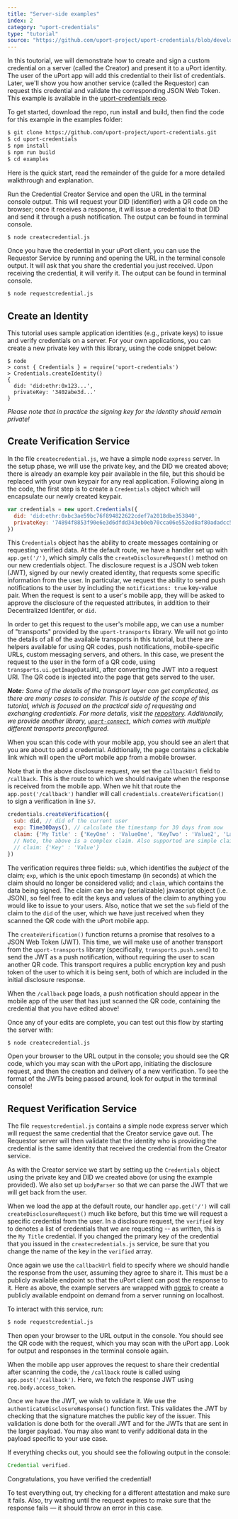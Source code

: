 ```yaml
---
title: "Server-side examples"
index: 2
category: "uport-credentials"
type: "tutorial"
source: "https://github.com/uport-project/uport-credentials/blob/develop/docs/guides/tutorial.md"
---
```


In this toutorial, we will demonstrate how to create and sign a custom credential on a server (called the Creator) and present it to a uPort identity. The user of the uPort app will add this credential to their list of credentials. Later, we'll show you how another service (called the Requestor) can request this credential and validate the corresponding JSON Web Token. This example is available in the [uport-credentials repo](github.com/uport-project/uport-credentials).

To get started, download the repo, run install and build, then find the code for this example in the examples folder:

``` bash
$ git clone https://github.com/uport-project/uport-credentials.git
$ cd uport-credentials
$ npm install
$ npm run build
$ cd examples
```

Here is the quick start, read the remainder of the guide for a more detailed walkthrough and explanation.

Run the Credential Creator Service and open the URL in the terminal console output. This will request your DID (identifier) with a QR code on the browser; once it receives a response, it will issue a credential to that DID and send it through a push notification. The output can be found in terminal console.

``` bash
$ node createcredential.js
```

Once you have the credential in your uPort client, you can use the Requestor Service by running and opening the URL in the terminal console output. It will ask that you share the credential you just received. Upon receiving the credential, it will verify it. The output can be found in terminal console.

``` bash
$ node requestcredential.js
```

## Create an Identity

This tutorial uses sample application identities (e.g., private keys) to issue and verify credentials on a server. For your own applications, you can create a new private key with this library, using the code snippet below:

```
$ node
> const { Credentials } = require('uport-credentials')
> Credentials.createIdentity()
{
  did: 'did:ethr:0x123...',
  privateKey: '3402abe3d...'
}
```

*Please note that in practice the signing key for the identity should remain private!*

## Create Verification Service

In the file `createcredential.js`, we have a simple node `express` server. In the setup phase, we will use the private key, and the DID we created above; there is already an example key pair available in the file, but this should be replaced with your own keypair for any real application. Following along in the code, the first step is to create a `Credentials` object which will encapsulate our newly created keypair.

```js
var credentials = new uport.Credentials({
  did: 'did:ethr:0xbc3ae59bc76f894822622cdef7a2018dbe353840',
  privateKey: '74894f8853f90e6e3d6dfdd343eb0eb70cca06e552ed8af80adadcc573b35da3'
})
```

This `Credentials` object has the ability to create messages containing or requesting verified data.  At the default route, we have a handler set up with `app.get('/')`, which simply calls the `createDisclosureRequest()` method on our new credentials object.  The disclosure request is a JSON web token (JWT), signed by our newly created identity, that requests some specific information from the user.  In particular, we request the ability to send push notifications to the user by including the `notifications: true` key-value pair.  When the request is sent to a user's mobile app, they will be asked to approve the disclosure of the requested attributes, in addition to their Decentralized Identifer, or `did`.

In order to get this request to the user's mobile app, we can use a number of "transports" provided by the `uport-transports` library.  We will not go into the details of all of the available transports in this tutorial, but there are helpers available for using QR codes, push notifications, mobile-specific URLs, custom messaging servers, and others.  In this case, we present the request to the user in the form of a QR code, using `transports.ui.getImageDataURI`, after converting the JWT into a request URI.  The QR code is injected into the  page that gets served to the user.

_**Note:** Some of the details of the transport layer can get complicated, as there are many cases to consider.  This is outside of the scope of this tutorial, which is focused on the practical side of requesting and exchanging credentials. For more details, visit the [repository](https://github.com/uport-project/uport-transports). Additionally, we provide another library, [`uport-connect`](https://github.com/uport-project/uport-connect), which comes with multiple different transports preconfigured._ 

When you scan this code with your mobile app, you should see an alert that you are about to add a credential.  Addtionally, the page contains a clickable link which will open the uPort mobile app from a mobile browser.

Note that in the above disclosure request, we set the `callbackUrl` field to `/callback`.  This is the route to which we should navigate when the response is received from the mobile app.  When we hit that route the `app.post('/callback')` handler will call `credentials.createVerification()` to sign a verification in line `57`.  
```javascript
credentials.createVerification({
  sub: did, // did of the current user
  exp: Time30Days(), // calculate the timestamp for 30 days from now
  claim: {'My Title' : {'KeyOne' : 'ValueOne', 'KeyTwo' : 'Value2', 'Last Key' : 'Last Value'} }
  // Note, the above is a complex claim. Also supported are simple claims:
  // claim: {'Key' : 'Value'}
})
```
The verification requires three fields: `sub`, which identifies the *subject* of the claim; `exp`, which is the unix epoch timestamp (in seconds) at which the claim should no longer be considered valid; and `claim`, which contains the data being signed. The claim can be any (serializable) javascript object (i.e. JSON), so feel free to edit the keys and values of the claim to anything you would like to issue to your users.  Also, notice that we set the `sub` field of the claim to the `did` of the user, which we have just received when they scanned the QR code with the uPort mobile app. 

The `createVerification()` function returns a promise that resolves to a JSON Web Token (JWT). This time, we will make use of another transport from the `uport-transports` library (specifically, `transports.push.send`) to send the JWT as a push notification, without requiring the user to scan another QR code.  This transport requires a public encryption key and push token of the user to which it is being sent, both of which are included in the initial disclosure response.

When the `/callback` page loads, a push notification should appear in the mobile app of the user that has just scanned the QR code, containing the credential that you have edited above!

Once any of your edits are complete, you can test out this flow by starting the server with:
```bash
$ node createcredential.js
```

Open your browser to the URL output in the console; you should see the QR code, which you may scan with the uPort app, initiating the disclosure request, and then the creation and delivery of a new verification. To see the format of the JWTs being passed around, look for output in the terminal console!

## Request Verification Service

The file `requestcredential.js` contains a simple node express server which will request the same credential that the Creator service gave out. The Requestor server will then validate that the identity who is providing the credential is the same identity that received the credential from the Creator service.

As with the Creator service we start by setting up the `Credentials` object using the private key and DID we created above (or using the example provided). We also set up `bodyParser` so that we can parse the JWT that we will get back from the user.

When we load the app at the default route, our handler `app.get('/')` will call `createDisclosureRequest()` much like before, but this time we will request a specific credential from the user.  In a disclsoure request, the  `verified` key to denotes a list of credentials that we are requesting -- as written, this is the `My Title` credential.  If you changed the primary key of the credential that you issued in the `createcredentials.js` service, be sure that you change the name of the key in the `verified` array.

Once again we use the `callbackUrl` field to specify where we should handle the response from the user, assuming they agree to share it.  This must be a publicly available endpoint so that the uPort client can post the response to it. Here as above, the example servers are wrapped with [ngrok]() to create a publicly available endpoint on demand from a server running on localhost.

To interact with this service, run:

```bash
$ node requestcredential.js
```

Then open your browser to the URL output in the console. You should see the QR code with the request, which you may scan with the uPort app. Look for output and responses in the terminal console again.

When the mobile app user approves the request to share their credential after scanning the code, the `/callback` route is called using `app.post('/callback')`. Here, we fetch the response JWT using `req.body.access_token`.

Once we have the JWT, we wish to validate it. We use the `authenticateDisclosureResponse()` function first. This validates the JWT by checking that the signature matches the public key of the issuer. This validation is done both for the overall JWT and for the JWTs that are sent in the larger payload. You may also want to verify additional data in the payload specific to your use case.

If everything checks out, you should see the following output in the console:

```js
Credential verified.
```
Congratulations, you have verified the credential!

To test everything out, try checking for a different attestation and make sure it fails. Also, try waiting until the request expires to make sure that the response fails &mdash; it should throw an error in this case.
